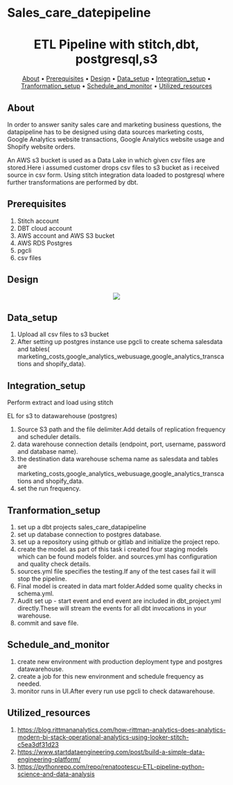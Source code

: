 # Sales_care_datepipeline

<h1 align="center">ETL Pipeline with stitch,dbt, postgresql,s3 </h1>

<p align="center">
  <a href="#about">About</a> •
  <a href="#prerequisites">Prerequisites</a> •
  <a href="#design">Design</a> •
  <a href="#Data_setup">Data_setup</a> •
  <a href="#Integration_setup">Integration_setup</a> •
  <a href="#Tranformation_setup">Tranformation_setup</a> •
  <a href="#Schedule_and_monitor">Schedule_and_monitor</a> •
  <a href="#Utilized_resources">Utilized_resources</a>
</p>

## About

In order to answer sanity sales care and marketing business questions, the datapipeline has to be designed using  data sources  marketing costs, Google Analytics website transactions, Google Analytics website usage and Shopify website orders.  

An AWS s3 bucket is used as a Data Lake in which given csv files are stored.Here i assumed customer drops csv files to s3 bucket as i received source in csv form. Using stitch integration data loaded to postgresql where further transformations are performed by dbt.

## Prerequisites

1. Stitch account
2. DBT cloud account
3. AWS account and AWS S3 bucket 
4. AWS RDS Postgres 
5. pgcli
6. csv files

## Design

<p align="center"><img src=https://user-images.githubusercontent.com/65566187/137636529-d1ec81db-35d7-4451-9082-20283bd58834.png></p>

## Data_setup

1. Upload all csv files to s3 bucket 
2. After setting up postgres instance use pgcli to create schema salesdata and tables( marketing_costs,google_analytics_webusuage,google_analytics_transcations and shopify_data). 

## Integration_setup

Perform extract and load using stitch

EL for s3 to datawarehouse (postgres)

1. Source S3 path and the file delimiter.Add details of replication frequency and scheduler details.
2. data warehouse connection details (endpoint, port, username, password and database name).
3. the destination data warehouse schema name as salesdata and tables are marketing_costs,google_analytics_webusuage,google_analytics_transcations and shopify_data.
4. set the run frequency.

## Tranformation_setup

1. set up a dbt projects sales_care_datapipeline
2. set up database connection to postgres database.
3. set up a repository using github or gitlab and initialize the project repo.
4. create the model. as part of this task i created four staging models which can be found models folder. and sources.yml has configuration and quality check details.
5. sources.yml file specifies the testing.If any of the test cases fail it will stop the pipeline.
6. Final model is created in data mart folder.Added some quality checks in schema.yml.
7. Audit set up - start event and end event are included in dbt_project.yml directly.These will stream the events for all dbt invocations in your warehouse.
8. commit and save file.

## Schedule_and_monitor

1) create new environment with production deployment type and postgres datawarehouse.
2) create a job for this new environment and schedule frequency as needed.
3) monitor runs in UI.After every run use pgcli to check datawarehouse.


## Utilized_resources

1. https://blog.rittmananalytics.com/how-rittman-analytics-does-analytics-modern-bi-stack-operational-analytics-using-looker-stitch-c5ea3df31d23
2. https://www.startdataengineering.com/post/build-a-simple-data-engineering-platform/
3. https://pythonrepo.com/repo/renatootescu-ETL-pipeline-python-science-and-data-analysis

